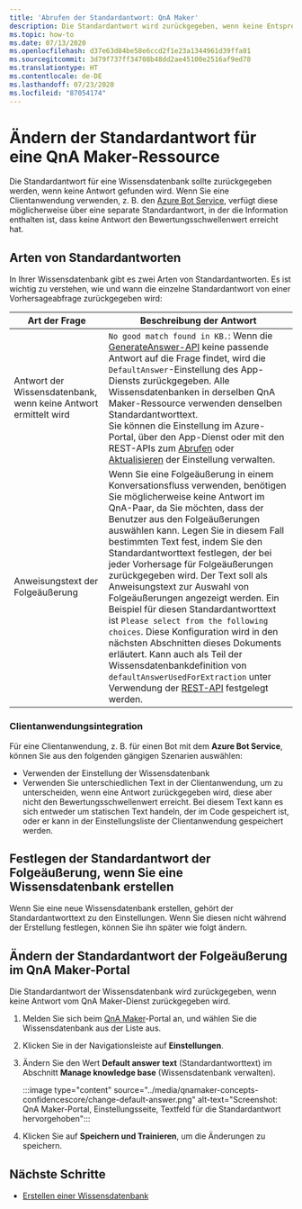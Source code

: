 ```yaml
---
title: 'Abrufen der Standardantwort: QnA Maker'
description: Die Standardantwort wird zurückgegeben, wenn keine Entsprechung für die Frage vorliegt. Sie können die Standardantwort bei Bedarf anpassen.
ms.topic: how-to
ms.date: 07/13/2020
ms.openlocfilehash: d37e63d84be58e6ccd2f1e23a1344961d39ffa01
ms.sourcegitcommit: 3d79f737ff34708b48dd2ae45100e2516af9ed78
ms.translationtype: HT
ms.contentlocale: de-DE
ms.lasthandoff: 07/23/2020
ms.locfileid: "87054174"
---
```

# <a name="change-default-answer-for-a-qna-maker-resource"></a>Ändern der Standardantwort für eine QnA Maker-Ressource

Die Standardantwort für eine Wissensdatenbank sollte zurückgegeben werden, wenn keine Antwort gefunden wird. Wenn Sie eine Clientanwendung verwenden, z. B. den [Azure Bot Service](https://docs.microsoft.com/azure/bot-service/bot-builder-howto-qna?view=azure-bot-service-4.0&tabs=cs#calling-qna-maker-from-your-bot), verfügt diese möglicherweise über eine separate Standardantwort, in der die Information enthalten ist, dass keine Antwort den Bewertungsschwellenwert erreicht hat.

## <a name="types-of-default-answer"></a>Arten von Standardantworten

In Ihrer Wissensdatenbank gibt es zwei Arten von Standardantworten. Es ist wichtig zu verstehen, wie und wann die einzelne Standardantwort von einer Vorhersageabfrage zurückgegeben wird:


|Art der Frage|Beschreibung der Antwort|
|--|--|
|Antwort der Wissensdatenbank, wenn keine Antwort ermittelt wird|`No good match found in KB.`: Wenn die [GenerateAnswer-API](https://docs.microsoft.com/rest/api/cognitiveservices/qnamakerruntime/runtime/generateanswer) keine passende Antwort auf die Frage findet, wird die `DefaultAnswer`-Einstellung des App-Diensts zurückgegeben. Alle Wissensdatenbanken in derselben QnA Maker-Ressource verwenden denselben Standardantworttext.<br>Sie können die Einstellung im Azure-Portal, über den App-Dienst oder mit den REST-APIs zum [Abrufen](https://docs.microsoft.com/rest/api/appservice/webapps/listapplicationsettings) oder [Aktualisieren](https://docs.microsoft.com/rest/api/appservice/webapps/updateapplicationsettings) der Einstellung verwalten.|
|Anweisungstext der Folgeäußerung|Wenn Sie eine Folgeäußerung in einem Konversationsfluss verwenden, benötigen Sie möglicherweise keine Antwort im QnA-Paar, da Sie möchten, dass der Benutzer aus den Folgeäußerungen auswählen kann. Legen Sie in diesem Fall bestimmten Text fest, indem Sie den Standardantworttext festlegen, der bei jeder Vorhersage für Folgeäußerungen zurückgegeben wird. Der Text soll als Anweisungstext zur Auswahl von Folgeäußerungen angezeigt werden. Ein Beispiel für diesen Standardantworttext ist `Please select from the following choices`. Diese Konfiguration wird in den nächsten Abschnitten dieses Dokuments erläutert. Kann auch als Teil der Wissensdatenbankdefinition von `defaultAnswerUsedForExtraction` unter Verwendung der [REST-API](https://docs.microsoft.com/rest/api/cognitiveservices/qnamaker/knowledgebase/create) festgelegt werden.|

### <a name="client-application-integration"></a>Clientanwendungsintegration

Für eine Clientanwendung, z. B. für einen Bot mit dem **Azure Bot Service**, können Sie aus den folgenden gängigen Szenarien auswählen:

* Verwenden der Einstellung der Wissensdatenbank
* Verwenden Sie unterschiedlichen Text in der Clientanwendung, um zu unterscheiden, wenn eine Antwort zurückgegeben wird, diese aber nicht den Bewertungsschwellenwert erreicht. Bei diesem Text kann es sich entweder um statischen Text handeln, der im Code gespeichert ist, oder er kann in der Einstellungsliste der Clientanwendung gespeichert werden.

## <a name="set-follow-up-prompts-default-answer-when-you-create-knowledge-base"></a>Festlegen der Standardantwort der Folgeäußerung, wenn Sie eine Wissensdatenbank erstellen

Wenn Sie eine neue Wissensdatenbank erstellen, gehört der Standardantworttext zu den Einstellungen. Wenn Sie diesen nicht während der Erstellung festlegen, können Sie ihn später wie folgt ändern.

## <a name="change-follow-up-prompts-default-answer-in-qna-maker-portal"></a>Ändern der Standardantwort der Folgeäußerung im QnA Maker-Portal

Die Standardantwort der Wissensdatenbank wird zurückgegeben, wenn keine Antwort vom QnA Maker-Dienst zurückgegeben wird.

1. Melden Sie sich beim [QnA Maker](https://www.qnamaker.ai/)-Portal an, und wählen Sie die Wissensdatenbank aus der Liste aus.
1. Klicken Sie in der Navigationsleiste auf **Einstellungen**.
1. Ändern Sie den Wert **Default answer text** (Standardantworttext) im Abschnitt **Manage knowledge base** (Wissensdatenbank verwalten).

    :::image type="content" source="../media/qnamaker-concepts-confidencescore/change-default-answer.png" alt-text="Screenshot: QnA Maker-Portal, Einstellungsseite, Textfeld für die Standardantwort hervorgehoben":::

1. Klicken Sie auf **Speichern und Trainieren**, um die Änderungen zu speichern.

## <a name="next-steps"></a>Nächste Schritte

* [Erstellen einer Wissensdatenbank](../How-to/manage-knowledge-bases.md)
